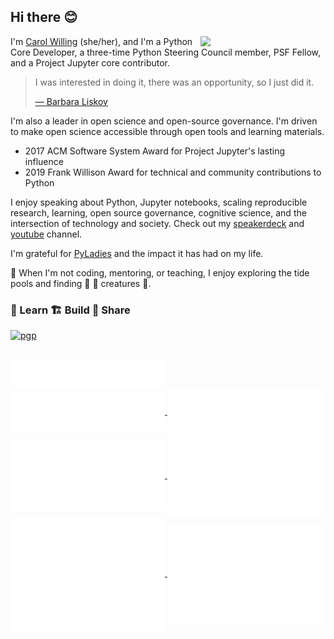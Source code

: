 ## Hi there 😊

<div>
  <img align="right" width=200 src="swirl-mascot-1000.png">
  <p>
    I'm <a href="https://willingconsulting.com">Carol Willing</a> (she/her), and I'm a Python Core Developer, a three-time Python Steering Council member, PSF Fellow, and a Project Jupyter core contributor.
  </p>
  <blockquote>
  I was interested in doing it, there was an opportunity, so I just did it.
  
  <a href="http://www.pmg.csail.mit.edu/~liskov/">&mdash; Barbara Liskov</a>
  </blockquote>
</div>



I'm also a leader in open science and open-source governance. I'm driven to make open science accessible through open tools and learning materials.

- 2017 ACM Software System Award for Project Jupyter's lasting influence
- 2019 Frank Willison Award for technical and community contributions to Python

I enjoy speaking about Python, Jupyter notebooks, scaling reproducible research, learning, open source governance, cognitive science, and the intersection of technology and society.
Check out my [speakerdeck](https://speakerdeck.com/willingc) and [youtube](https://www.youtube.com/@CarolWilling/featured) channel.

I'm grateful for [PyLadies](https://pyladies.com) and the impact it has had on my life.

🌊 When I'm not coding, mentoring, or teaching, I enjoy exploring the tide pools and finding
:octopus: :shell: creatures 🦦.

### 🍎 Learn 🏗️ Build 🎁 Share

[![pgp](https://img.shields.io/badge/pgp-0x5FA188A82AE4C900-313131)](https://github.com/willingc.gpg)

<br>

<a href="https://github.com/willingc">
  <img align="center" width="49%" src="./header.svg" />
</a>
<br/>
<a href="https://github.com/willingc">
  <img align="center" width="49%" src="./repositories.svg" />
</a>
<a href="https://github.com/willingc">
  <img align="center" width="49%" src="./acti_comm.svg" />
</a>

<a href="https://github.com/willingc">
  <img align="center" width="49%" src="./iso_calender.svg" />
</a>

<a href="https://github.com/willingc">
    <img align="center" width="49%" src="./issue_pr_lang.svg" />
</a>

<a href="https://github.com/willingc">
  <img align="center" width="49%" src="./github-habits.svg" />
</a>
<a href="https://github.com/willingc">
    <img align="center" width="49%" src="./achievements.svg" />
</a>